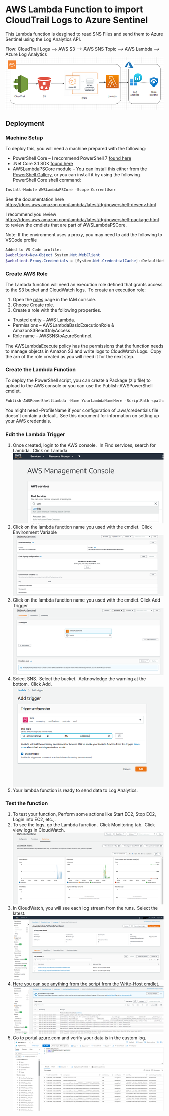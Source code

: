 # AWS Lambda Function to import CloudTrail Logs to Azure Sentinel
This Lambda function is desgined to read SNS Files and send them to Azure Sentinel using the Log Analytics API.

Flow:
CloudTrail Logs --> AWS S3 --> AWS SNS Topic --> AWS Lambda --> Azure Log Analytics
![Picture9](./Graphics/Picture9.png)

## Deployment
### Machine Setup
To deploy this, you will need a machine prepared with the following:
 - PowerShell Core – I recommend PowerShell 7 [found here](https://github.com/PowerShell/PowerShell/releases)
 - .Net Core 3.1 SDK [found here](https://dotnet.microsoft.com/download) 
 - AWSLambdaPSCore module – You can install this either from the [PowerShell Gallery](https://www.powershellgallery.com/packages?q=AWSLambdaPSCore), or you can install it by using the following PowerShell Core shell command:  
```powershell
Install-Module AWSLambdaPSCore -Scope CurrentUser
```
See the documentation here https://docs.aws.amazon.com/lambda/latest/dg/powershell-devenv.html 

I recommend you review https://docs.aws.amazon.com/lambda/latest/dg/powershell-package.html to review the cmdlets that are part of AWSLambdaPSCore.

Note: If the environment uses a proxy, you may need to add the following to VSCode profile
```powershell
Added to VS Code profile:
$webclient=New-Object System.Net.WebClient
$webclient.Proxy.Credentials = [System.Net.CredentialCache]::DefaultNetworkCredentials
```
### Create AWS Role
The Lambda function will need an execution role defined that grants access to the S3 bucket and CloudWatch logs.  To create an execution role: 
1. Open the [roles](https://console.aws.amazon.com/iam/home#/roles) page in the IAM console. 
2. Choose Create role. 
3. Create a role with the following properties. 
 - Trusted entity – AWS Lambda. 
 - Permissions – AWSLambdaBasicExecutionRole &  AmazonS3ReadOnlyAccess . 
 - Role name – AWSSNStoAzureSentinel. 

The AWSLambdaExecute policy has the permissions that the function needs to manage objects in Amazon S3 and write logs to CloudWatch Logs.  Copy the arn of the role created as you will need it for the next step. 

### Create the Lambda Function
To deploy the PowerShell script, you can create a Package (zip file) to upload to the AWS console or you can use the Publish-AWSPowerShell cmdlet.
```powershell
Publish-AWSPowerShellLambda -Name YourLambdaNameHere -ScriptPath <path>/SNStoAzSentinel.ps1 -Region <region> -IAMRoleArn <arn of role created earlier> -ProfileName <profile>
```
You might need –ProfileName if your configuration of .aws/credentials file doesn't contain a default.  See this document for information on setting up your AWS credentials. 

### Edit the Lambda Trigger
1. Once created, login to the AWS console.   In Find services, search for Lambda.  Click on Lambda.
![Picture1](./Graphics/Picture1.png)
2. Click on the lambda function name you used with the cmdlet.  Click Environment Variable
![Picture4](./Graphics/Picture4.png)
2. Click on the lambda function name you used with the cmdlet. Click Add Trigger 
![Picture2](./Graphics/Picture2.png)
3. Select SNS.  Select the bucket.  Acknowledge the warning at the bottom.  Click Add. 
![Picture3](./Graphics/Picture3.png)
4. Your lambda function is ready to send data to Log Analytics.   

### Test the function
1. To test your function, Perform some actions like Start EC2, Stop EC2, Login into EC2, etc.,. 
2. To see the logs, go the Lambda function.  Click Monitoring tab.  Click view logs in CloudWatch. 
![Pciture5](./Graphics/Picture5.png)
3. In CloudWatch, you will see each log stream from the runs.  Select the latest.   
![Picture6](./Graphics/Picture6.png)
4. Here you can see anything from the script from the Write-Host cmdlet. 
![Picture7](./Graphics/Picture7.png)
5. Go to portal.azure.com and verify your data is in the custom log. 
![Picture8](./Graphics/Picture8.png)

  
